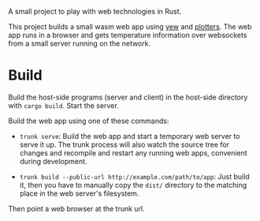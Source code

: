 A small project to play with web technologies in Rust.

This project builds a small wasm web app using [yew](https://yew.rs/)
and [plotters](https://plotters-rs.github.io/home/#!/).  The web app
runs in a browser and gets temperature information over websockets from
a small server running on the network.


# Build

Build the host-side programs (server and client) in the host-side
directory with `cargo build`.  Start the server.

Build the web app using one of these commands:

* `trunk serve`: Build the web app and start a temporary web server to
    serve it up.  The trunk process will also watch the source tree for
    changes and recompile and restart any running web apps, convenient
    during development.

* `trunk build --public-url http://example.com/path/to/app`: Just build
    it, then you have to manually copy the `dist/` directory to the
    matching place in the web server's filesystem.

Then point a web browser at the trunk url.
